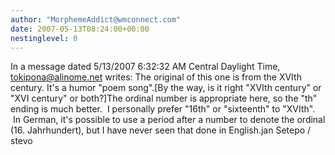 ```yaml
---
author: "MorphemeAddict@wmconnect.com"
date: 2007-05-13T08:24:00+00:00
nestinglevel: 0
---
```

In a message dated 5/13/2007 6:32:32 AM Central Daylight Time, [tokipona@alinome.net](mailto://tokipona@alinome.net) writes:
The original of this one is from the XVIth century. It's a humor "poem song".\[By the way, is it right "XVIth century" or "XVI century" or both?\]The ordinal number is appropriate here, so the "th" ending is much better.  I personally prefer "16th" or "sixteenth" to "XVIth".  In German, it's possible to use a period after a number to denote the ordinal (16. Jahrhundert), but I have never seen that done in English.jan Setepo / stevo
